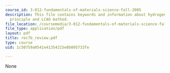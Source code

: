 ```yaml
---
course_id: 3-012-fundamentals-of-materials-science-fall-2005
description: This file contains keywords and information about hydrogen, variational
  principle and LCAO mathod.
file_location: /coursemedia/3-012-fundamentals-of-materials-science-fall-2005/1c50759a0541e41354215e8b095733fe_rec7b_review.pdf
file_type: application/pdf
layout: pdf
title: rec7b_review.pdf
type: course
uid: 1c50759a0541e41354215e8b095733fe

---
```

None